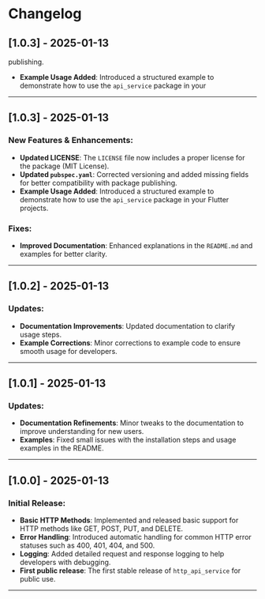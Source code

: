 # Changelog


## [1.0.3] - 2025-01-13
publishing.
- **Example Usage Added**: Introduced a structured example to demonstrate how to use the `api_service` package in your 



---

## [1.0.3] - 2025-01-13
### New Features & Enhancements:
- **Updated LICENSE**: The `LICENSE` file now includes a proper license for the package (MIT License).
- **Updated `pubspec.yaml`**: Corrected versioning and added missing fields for better compatibility with package publishing.
- **Example Usage Added**: Introduced a structured example to demonstrate how to use the `api_service` package in your Flutter projects.

### Fixes:
- **Improved Documentation**: Enhanced explanations in the `README.md` and examples for better clarity.

---

## [1.0.2] - 2025-01-13
### Updates:
- **Documentation Improvements**: Updated documentation to clarify usage steps.
- **Example Corrections**: Minor corrections to example code to ensure smooth usage for developers.

---

## [1.0.1] - 2025-01-13
### Updates:
- **Documentation Refinements**: Minor tweaks to the documentation to improve understanding for new users.
- **Examples**: Fixed small issues with the installation steps and usage examples in the README.

---

## [1.0.0] - 2025-01-13
### Initial Release:
- **Basic HTTP Methods**: Implemented and released basic support for HTTP methods like GET, POST, PUT, and DELETE.
- **Error Handling**: Introduced automatic handling for common HTTP error statuses such as 400, 401, 404, and 500.
- **Logging**: Added detailed request and response logging to help developers with debugging.
- **First public release**: The first stable release of `http_api_service` for public use.

---
